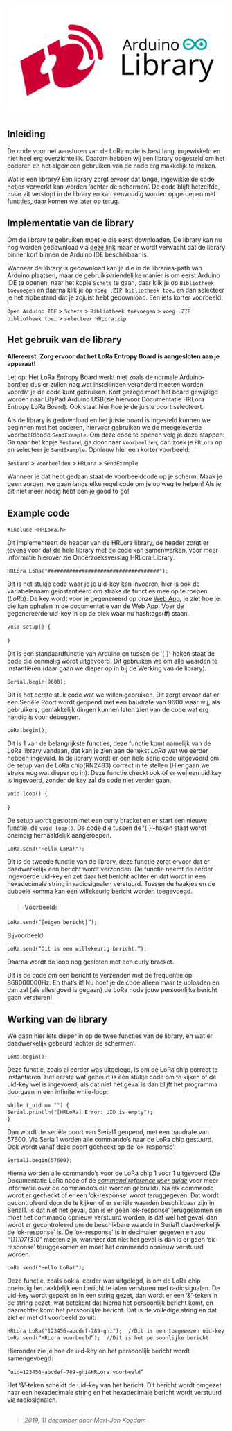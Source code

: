 ﻿![enter image description here](https://raw.githubusercontent.com/Lenteguppie/LoRaMeshNetwork/master/doc/Devices/Media/Library%20Logo.png)

## Inleiding

De code voor het aansturen van de LoRa node is best lang, ingewikkeld en niet heel erg overzichtelijk. Daarom hebben wij een library opgesteld om het coderen en het algemeen gebruiken van de node erg makkelijk te maken.

Wat is een library? Een library zorgt ervoor dat lange, ingewikkelde code netjes verwerkt kan worden ‘achter de schermen’. De code blijft hetzelfde, maar zit verstopt in de library en kan eenvoudig worden opgeroepen met functies, daar komen we later op terug.  

## Implementatie van de library

Om de library te gebruiken moet je die eerst downloaden. De library kan nu nog worden gedownload via [deze link](https://github.com/MJKoedam/HRLoraLibrary) maar er wordt verwacht dat de library binnenkort binnen de Arduino IDE beschikbaar is.

Wanneer de library is gedownload kan je die in de libraries-path van Arduino plaatsen, maar de gebruiksvriendelijke manier is om eerst Arduino IDE te openen, naar het kopje `Schets` te gaan, daar klik je op `Bibliotheek toevoegen` en daarna klik je op `voeg .ZIP bibliotheek toe…` en dan selecteer je het zipbestand dat je zojuist hebt gedownload. Een iets korter voorbeeld:

`Open Arduino IDE` > `Schets` > `Bibliotheek toevoegen` > `voeg .ZIP bibliotheek toe…` > `selecteer HRLora.zip`

## Het gebruik van de library

**Allereerst: Zorg ervoor dat het LoRa Entropy Board is aangesloten aan je apparaat!**

Let op: Het LoRa Entropy Board werkt niet zoals de normale Arduino-bordjes dus er zullen nog wat instellingen veranderd moeten worden voordat je de code kunt gebruiken. Kort gezegd moet het board gewijzigd worden naar LilyPad Arduino USB(zie hiervoor Documentatie HRLora Entropy LoRa Board). Ook staat hier hoe je de juiste poort selecteert.

Als de library is gedownload en het juiste board is ingesteld kunnen we beginnen met het coderen, hiervoor gebruiken we de meegeleverde voorbeeldcode `SendExample`. Om deze code te openen volg je deze stappen: Ga naar het kopje  `Bestand`, ga door naar `Voorbeelden`, dan zoek je `HRLora` op en selecteer je `SendExample`. Opnieuw hier een korter voorbeeld:

`Bestand` > `Voorbeelden` > `HRLora` > `SendExample`

Wanneer je dat hebt gedaan staat de voorbeeldcode op je scherm. Maak je geen zorgen, we gaan langs elke regel code om je op weg te helpen! Als je dit niet meer nodig hebt ben je good to go!

 
## Example code
```arduino
#include <HRLora.h>
```
Dit implementeert de header van de HRLora library, de header zorgt er tevens voor dat de hele library met de code kan samenwerken, voor meer informatie hierover zie Onderzoeksverslag HRLora Library. 

```arduino
HRLora LoRa("####################################");
```
Dit is het stukje code waar je je uid-key kan invoeren, hier is ook de variabelenaam geinstantiëerd om straks de functies mee op te roepen (_LoRa_). De key wordt voor je gegenereerd op onze [Web App]([https://lora.anothertechproject.com/](https://lora.anothertechproject.com/)), je ziet hoe je die kan ophalen in de documentatie van de Web App. Voer de gegenereerde uid-key in op de plek waar nu hashtags(**#**) staan.

```arduino
void setup() {

}
```
Dit is een standaardfunctie van Arduino en tussen de ‘{ }’-haken staat de code die eenmalig wordt uitgevoerd. Dit gebruiken we om alle waarden te instantiëren (daar gaan we dieper op in bij de Werking van de library).

```arduino
Serial.begin(9600);
```
DIt is het eerste stuk code wat we willen gebruiken. Dit zorgt ervoor dat er een Seriële Poort wordt geopend met een baudrate van 9600 waar wij, als gebruikers, gemakkelijk dingen kunnen laten zien van de code wat erg handig is voor debuggen.

```arduino
LoRa.begin();
```
Dit is 1 van de belangrijkste functies, deze functie komt namelijk van de LoRa library vandaan, dat kan je zien aan de tekst _LoRa_ wat we eerder hebben ingevuld. In de library wordt er een hele serie code uitgevoerd om de setup van de LoRa chip(RN2483) correct in te stellen (Hier gaan we straks nog wat dieper op in). Deze functie checkt ook of er wel een uid key is ingevoerd, zonder de key zal de code niet verder gaan.

```arduino
void loop() {

}
```
De setup wordt gesloten met een curly bracket en er start een nieuwe functie, de `void loop()`. De code die tussen de ‘{ }’-haken staat wordt oneindig herhaaldelijk aangeroepen.

```arduino
LoRa.send("Hello LoRa!");
```
Dit is de tweede functie van de library, deze functie zorgt ervoor dat er daadwerkelijk een bericht wordt verzonden. De functie neemt de eerder ingevoerde uid-key en zet daar het bericht achter en dat wordt in een hexadecimale string in radiosignalen verstuurd. Tussen de haakjes en de dubbele komma kan een willekeurig bericht worden toegevoegd.
>#### Voorbeeld:
```arduino
LoRa.send(“[eigen bericht]”);
```
 Bijvoorbeeld: 
 ```arduino
 LoRa.send(“Dit is een willekeurig bericht.”);
```
Daarna wordt de loop nog gesloten met een curly bracket.

Dit is de code om een bericht te verzenden met de frequentie op 868000000Hz.
En that’s it! Nu hoef je de code alleen maar te uploaden en dan zal (als alles goed is gegaan) de LoRa node jouw persoonlijke bericht gaan versturen!

## Werking van de library

We gaan hier iets dieper in op de twee functies van de library, en wat er daadwerkelijk gebeurd ‘achter de schermen’.
```arduino
LoRa.begin();
```
Deze functie, zoals al eerder was uitgelegd, is om de LoRa chip correct te instantiëren. Het eerste wat gebeurt is een stukje code om te kijken of de uid-key wel is ingevoerd, als dat niet het geval is dan blijft het programma doorgaan in een infinite while-loop:
```arduino
while (_uid == "") {
Serial.println("[HRLoRa] Error: UID is empty");
}
```
Dan wordt de seriële poort van Serial1 geopend, met een baudrate van 57600. Via Serial1 worden alle commando’s naar de LoRa chip gestuurd. Ook wordt vanaf deze poort gecheckt op de ‘ok-response’:
```arduino
Serial1.begin(57600);
```

Hierna worden alle commando’s voor de LoRa chip 1 voor 1 uitgevoerd (Zie Documentatie LoRa node of de [_command reference user guide_](https://ww1.microchip.com/downloads/en/DeviceDoc/40001784B.pdf) voor meer informatie over de commando’s die worden gebruikt). 
Na elk commando wordt er gecheckt of er een ‘ok-response’ wordt teruggegeven. Dat wordt gecontroleerd door de te kijken of er seriële waarden beschikbaar zijn in Serial1. Is dat niet het geval, dan is er geen ‘ok-response’ teruggekomen en moet het commando opnieuw verstuurd worden, is dat wel het geval, dan wordt er gecontroleerd om de beschikbare waarde in Serial1 daadwerkelijk de ‘ok-response’ is. De ‘ok-response’ is in decimalen gegeven en zou “_1111071310_” moeten zijn, wanneer dat niet het geval is dan is er geen ‘ok-response’ teruggekomen en moet het commando opnieuw verstuurd worden.

```arduino
LoRa.send("Hello LoRa!");
```
Deze functie, zoals ook al eerder was uitgelegd, is om de LoRa chip oneindig herhaaldelijk een bericht te laten versturen met radiosignalen. De uid-key wordt gepakt en in een string gezet, dan wordt er een ‘&’-teken in de string gezet, wat betekent dat hierna het persoonlijk bericht komt, en daarachter komt het persoonlijke bericht. Dat is de volledige string en dat ziet er met dit voorbeeld zo uit:
```arduino
HRLora LoRa("123456-abcdef-789-ghi");  //Dit is een toegewezen uid-key
LoRa.send(“HRLora voorbeeld”);  //Dit is het persoonlijke bericht
```

Hieronder zie je hoe de uid-key en het persoonlijk bericht wordt samengevoegd:

`“uid=123456-abcdef-789-ghi&HRLora voorbeeld”`

Het ‘&’-teken scheidt de uid-key van het bericht.
Dit bericht wordt omgezet naar een hexadecimale string en het hexadecimale bericht wordt verstuurd via radiosignalen.

 ##  
> _2019, 11 december door Mart-Jan Koedam_
